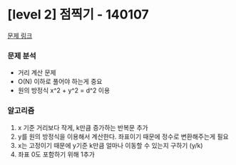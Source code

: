 # [level 2] 점찍기 - 140107

[문제 링크](https://school.programmers.co.kr/learn/courses/30/lessons/140107)

### 문제 분석

- 거리 계산 문제
- O(N) 이하로 풀어야 하는게 중요
- 원의 방정식 x^2 + y^2 = d^2 이용

### 알고리즘

1. x 기준 거리보다 작게, k만큼 증가하는 반복문 추가
2. y를 원의 방정식을 이용해서 계산한다. 좌표이기 때문에 정수로 변환해주는게 필요
3. x는 고정이기 때문에 y기준 k만큼 얼마나 이동할 수 있는지 구하기 (y/k)
4. 좌표 0도 포함하기 위해 1추가
